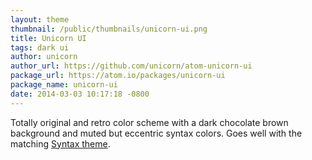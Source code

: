 ```yaml
---
layout: theme
thumbnail: /public/thumbnails/unicorn-ui.png
title: Unicorn UI
tags: dark ui
author: unicorn
author_url: https://github.com/unicorn/atom-unicorn-ui
package_url: https://atom.io/packages/unicorn-ui
package_name: unicorn-ui
date: 2014-03-03 10:17:18 -0800
---
```


Totally original and retro color scheme with a dark chocolate brown background and muted but eccentric syntax colors.
Goes well with the matching [Syntax theme](https://atom.io/packages/unicorn-syntax).
